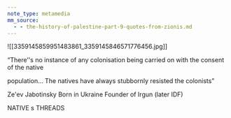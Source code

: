 ```yaml
---
note_type: metamedia
mm_source:
  - - the-history-of-palestine-part-9-quotes-from-zionis.md
---
```


![[3359145859951483861_3359145846571776456.jpg]]

“There’'s no instance of any
colonisation being carried on with
the consent of the native

population... The natives have
always stubbornly resisted the
colonists”

Ze'ev Jabotinsky
Born in Ukraine
Founder of Irgun (later IDF)

NATIVE s THREADS

